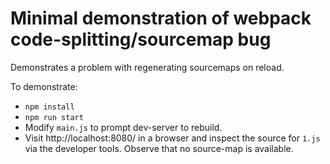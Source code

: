 Minimal demonstration of webpack code-splitting/sourcemap bug
=============================================================

Demonstrates a problem with regenerating sourcemaps on reload.

To demonstrate:

* `npm install`
* `npm run start`
* Modify `main.js` to prompt dev-server to rebuild.
* Visit http://localhost:8080/ in a browser and inspect the source for `1.js`
  via the developer tools. Observe that no source-map is available.
